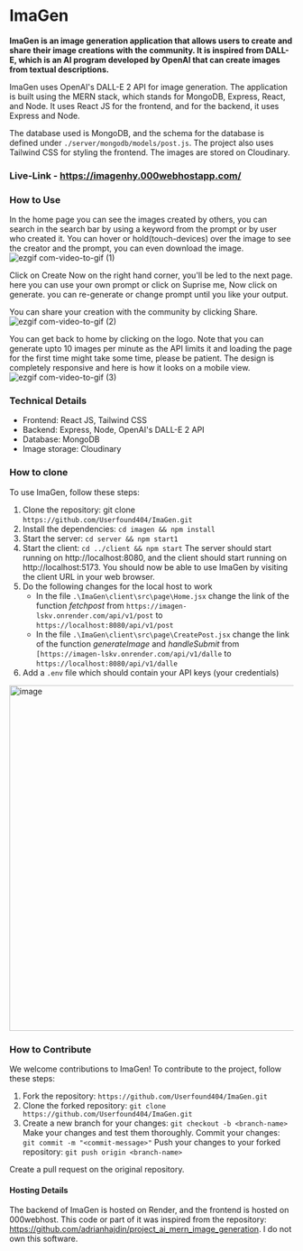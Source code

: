# ImaGen

**ImaGen is an image generation application that allows users to create and share their image creations with the community. It is inspired from DALL-E, which is an AI program developed by OpenAI that can create images from textual descriptions.**

ImaGen uses OpenAI's DALL-E 2 API for image generation. The application is built using the MERN stack, which stands for MongoDB, Express, React, and Node. It uses React JS for the frontend, and for the backend, it uses Express and Node.

The database used is MongoDB, and the schema for the database is defined under `./server/mongodb/models/post.js`. The project also uses Tailwind CSS for styling the frontend. The images are stored on Cloudinary.

### Live-Link - https://imagenhy.000webhostapp.com/

### How to Use
In the home page you can see the images created by others, you can search in the search bar by using a keyword from the prompt or by user who created it. 
You can hover or hold(touch-devices) over the image to see the creator and the prompt, you can even download the image.
![ezgif com-video-to-gif (1)](https://user-images.githubusercontent.com/97509220/226175063-9e5c6521-9c8f-429d-b868-848252363f78.gif)

Click on Create Now on the right hand corner, you'll be led to the next page.
here you can use your own prompt or click on Suprise me, Now click on generate. you can re-generate or change prompt until you like your output.

You can share your creation with the community by clicking Share.
![ezgif com-video-to-gif (2)](https://user-images.githubusercontent.com/97509220/226175297-8f49258e-0a82-4889-a2cb-48838bf80c52.gif)

You can get back to home by clicking on the logo. Note that you can generate upto 10 images per minute as the API limits it and loading the page for the first time might take some time, please be patient.
The design is completely responsive and here is how it looks on a mobile view.
![ezgif com-video-to-gif (3)](https://user-images.githubusercontent.com/97509220/226175657-7cd13322-51d9-48ea-ae4e-07e2e58a6008.gif)


### Technical Details
- Frontend: React JS, Tailwind CSS
- Backend: Express, Node, OpenAI's DALL-E 2 API
- Database: MongoDB
- Image storage: Cloudinary

### How to clone
To use ImaGen, follow these steps:

1. Clone the repository: git clone `https://github.com/Userfound404/ImaGen.git`
2. Install the dependencies: `cd imagen && npm install`
3. Start the server: `cd server && npm start1`
4. Start the client: `cd ../client && npm start`
The server should start running on http://localhost:8080, and the client should start running on http://localhost:5173. You should now be able to use ImaGen by visiting the client URL in your web browser.
5. Do the following changes for the local host to work
   - In the file `.\ImaGen\client\src\page\Home.jsx` change the link of the function *fetchpost* from `https://imagen-lskv.onrender.com/api/v1/post` to `https://localhost:8080/api/v1/post` 
   - In the file `.\ImaGen\client\src\page\CreatePost.jsx` change the link of the function *generateImage* and *handleSubmit* from `[https://imagen-lskv.onrender.com/api/v1/dalle` to `https://localhost:8080/api/v1/dalle` 
 6. Add a `.env` file which should contain your API keys (your credentials)
 <img width="613" alt="image" src="https://user-images.githubusercontent.com/97509220/226174652-01119cfa-fdbd-4e4d-b757-e2ff3a36accf.png">

    

### How to Contribute
We welcome contributions to ImaGen! To contribute to the project, follow these steps:

1. Fork the repository: `https://github.com/Userfound404/ImaGen.git`
2. Clone the forked repository: `git clone https://github.com/Userfound404/ImaGen.git`
3. Create a new branch for your changes: `git checkout -b <branch-name>`
Make your changes and test them thoroughly.
Commit your changes: `git commit -m "<commit-message>"`
Push your changes to your forked repository: `git push origin <branch-name>`

Create a pull request on the original repository.

#### Hosting Details
The backend of ImaGen is hosted on Render, and the frontend is hosted on 000webhost.
This code or part of it was inspired from the repository: https://github.com/adrianhajdin/project_ai_mern_image_generation. I do not own this software. 
